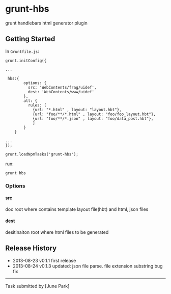 # grunt-hbs

grunt handlebars html generator plugin

## Getting Started

In `Gruntfile.js`:

	grunt.initConfig({
	
	...
	
	 hbs:{
	        options: {
	          src: 'WebContents/frag/uidef',
	          dest: 'WebContents/www/uidef'
	        },
	        all: {
	          rules: [
	            {url: "*.html" , layout: "layout.hbt"},
	            {url: "foo/**/*.html" , layout: "foo/foo_layout.hbt"},
	            {url: "foo/**/*.json" , layout: "foo/data_post.hbt"},
	            ]
	        }
	    }
	
	...
	});
	
	grunt.loadNpmTasks('grunt-hbs');
  

run:

	grunt hbs


### Options

#### src

doc root where contains template layout file(hbt) and html, json files

#### dest

desitinaiton root where html files to be generated


	

## Release History

 * 2013-08-23 v0.1.1 first release
 * 2013-08-24 v0.1.3 updated: json file parse. file extension substring bug fix
---

Task submitted by [June Park]
